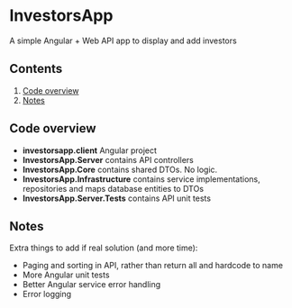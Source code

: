 ﻿# InvestorsApp

A simple Angular + Web API app to display and add investors


## Contents

1. [Code overview](#code-overview)
2. [Notes](#notes)


## Code overview

- **investorsapp.client** Angular project
- **InvestorsApp.Server** contains API controllers
- **InvestorsApp.Core** contains shared DTOs. No logic.
- **InvestorsApp.Infrastructure** contains service implementations, repositories and maps
    database entities to DTOs
- **InvestorsApp.Server.Tests** contains API unit tests


## Notes

Extra things to add if real solution (and more time):

- Paging and sorting in API, rather than return all and hardcode to name
- More Angular unit tests
- Better Angular service error handling
- Error logging